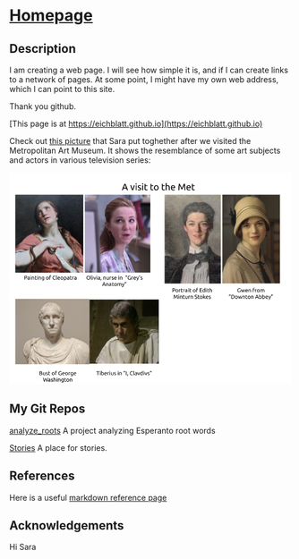 # [Homepage](https://eichblatt.github.io)

## Description 

I am creating a web page. I will see how simple it is, and if I can create links to a network of pages. 
At some point, I might have my own web address, which I can point to this site.

Thank you github.

[This page is at https://eichblatt.github.io](https://eichblatt.github.io)

Check out [this picture](https://github.com/eichblatt/eichblatt.github.io/blob/master/Actors%20and%20Art%20Comparison.png) that Sara put toghether after we visited the Metropolitan Art Museum. It shows the resemblance of some art subjects and actors in various television series:

![alt text](Actors%20and%20Art%20Comparison.png "picture")


## My Git Repos
[analyze_roots](https://eichblatt.github.io/analyze_roots) A project analyzing Esperanto root words

[Stories](https://eichblatt.github.io/stories) A place for stories.

## References

Here is a useful [markdown reference page](https://github.com/adam-p/markdown-here/wiki/Markdown-Cheatsheet#links)

## Acknowledgements
Hi Sara
